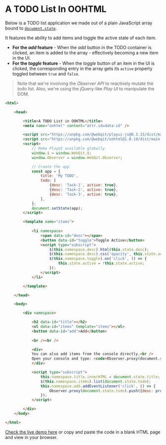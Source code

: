 # A TODO List In OOHTML

Below is a TODO list application we made out of a plain JavaScript array bound to [`document.state`](../../../spec/the-state-api#document-level-state).

It features the ability to add items and toggle the active state of each item.
+ **For the *add* feature** - When the *add* button in the TODO container is clicked, an item is added to the array - effectively becoming a new item in the UI.
+ **For the *toggle* feature** - When the *toggle* button of an item in the UI is clicked, the corresponding entry in the array gets its `active` property toggled between `true` and `false`.

> Note that we're involving the *Observer API* to reactively mutate the todo list. Also, we're using the jQuery-like *Play UI* to manipulate the DOM.

```html
<html>

    <head>

        <title>A TODO List in OOHTML</title>
        <meta name="oohtml" content="attr.id=data-id" />

        <script src="https://unpkg.com/@webqit/playui-js@0.3.15/dist/main.js"></script>
        <script src="https://unpkg.com/@webqit/oohtml@1.8.19/dist/main.js"></script>
        <script>
            // Make PlayUI available globally
            window.$ = window.WebQit.$;
            window.Observer = window.WebQit.Observer;

            // Create the app
            const app = {
                title: 'My TODO',
                todo: [
                    {desc: 'Task-1', active: true},
                    {desc: 'Task-2', active: true},
                    {desc: 'Task-3', active: true},
                ],
            };
            document.setState(app);
        </script>

        <template name="items">
            
            <li namespace>
                <span data-id="desc"></span>
                <button data-id="toggle">Toggle Active</button>
                <script type="subscript">
                    $(this.namespace.desc).html(this.state.desc);
                    $(this.namespace.desc).css('opacity', this.state.active ? '1' : '0');
                    $(this.namespace.toggle).on('click', () => {
                        this.state.active = !this.state.active;
                    });
                </script>
            </li>

        </template>

    </head>

    <body>

        <div namespace>

            <h2 data-id="title"></h2>
            <ol data-id="items" template="items"></ol>
            <button data-id="add">Add</button>
            
            <br /><br />

            <div>
            You can also add items from the console directly.<br />
            Open your console and type: <code>Observer.proxy(document.state.todo).push({desc:"New Item", active: true})</code>
            </div>

            <script type="subscript">
                this.namespace.title.innerHTML = document.state.title;
                $(this.namespace.items).list(document.state.todo);
                this.namespace.add.addEventListener('click', () => {
                    Observer.proxy(document.state.todo).push({desc: prompt('Task description', , 'Task-' + (document.state.todo.length + 1)), active: true,});
                });
            </script>

        </div>
    </body>

</html>
```
 
<a href="/html/tooling/oohtml/docs/learn/examples/todo.html" target="_blank">Check the live demo here</a> or copy and paste the code in a blank HTML page and view in your browser.
